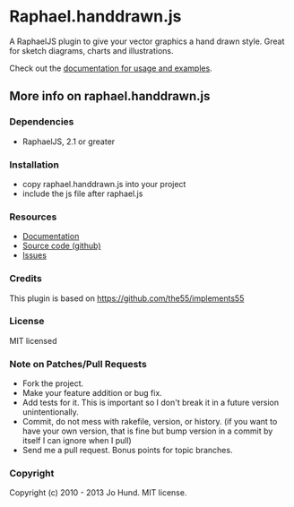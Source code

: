 Raphael.handdrawn.js
====================

A RaphaelJS plugin to give your vector graphics a hand drawn style. Great for
sketch diagrams, charts and illustrations.

Check out the [documentation for usage and examples](http://handdrawn.clearcove.ca).

More info on raphael.handdrawn.js
---------

### Dependencies

* RaphaelJS, 2.1 or greater



### Installation

* copy raphael.handdrawn.js into your project
* include the js file after raphael.js


### Resources

* [Documentation](http://handdrawn.clearcove.ca)
* [Source code (github)](https://github.com/jhund/raphael.handdrawn.js)
* [Issues](https://github.com/jhund/raphael.handdrawn.js/issues)


### Credits

This plugin is based on https://github.com/the55/implements55



### License

MIT licensed



### Note on Patches/Pull Requests

* Fork the project.
* Make your feature addition or bug fix.
* Add tests for it. This is important so I don't break it in a future version unintentionally.
* Commit, do not mess with rakefile, version, or history.
  (if you want to have your own version, that is fine but bump version in a commit by itself I can ignore when I pull)
* Send me a pull request. Bonus points for topic branches.



### Copyright

Copyright (c) 2010 - 2013 Jo Hund. MIT license.
